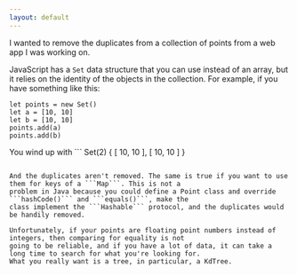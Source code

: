 ```yaml
---
layout: default
---
```


I wanted to remove the duplicates from a collection of points from a web app I was working on.

<script type="module" src="{{ site.baseurl }}{% link assets/js/pointset/pointset.js %}"></script>
<script type="module" src="{{ site.baseurl }}{% link assets/js/tree_fig_1.js %}"></script>
<canvas id="tree_fig_1" width="300" height="300"></canvas>

JavaScript has a ```Set``` data structure that you can use instead of an array, but it relies on the identity of the
objects in the collection. For example, if you have something like this:

```
let points = new Set()
let a = [10, 10]
let b = [10, 10]
points.add(a)
points.add(b)

```

You wind up with ```
  Set(2) { [ 10, 10 ], [ 10, 10 ] }
```

And the duplicates aren't removed. The same is true if you want to use them for keys of a ```Map```. This is not a
problem in Java because you could define a Point class and override ```hashCode()``` and ```equals()```, make the
class implement the ```Hashable``` protocol, and the duplicates would be handily removed.

Unfortunately, if your points are floating point numbers instead of integers, then comparing for equality is not
going to be reliable, and if you have a lot of data, it can take a long time to search for what you're looking for.
What you really want is a tree, in particular, a KdTree.
